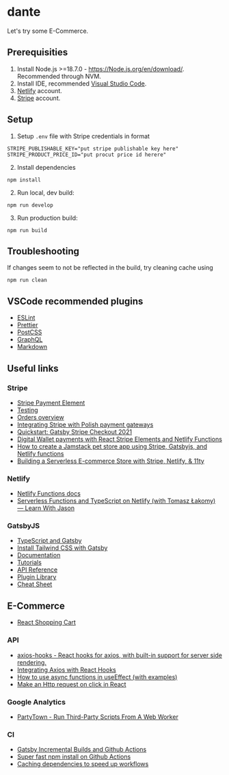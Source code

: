 # dante

Let's try some E-Commerce.

## Prerequisities

1. Install Node.js >=18.7.0 - https://Node.js.org/en/download/. Recommended through NVM.
2. Install IDE, recommended [Visual Studio Code](https://code.visualstudio.com/download).
3. [Netlify](https://www.netlify.com/) account.
4. [Stripe](https://stripe.com) account.

## Setup

1. Setup `.env` file with Stripe credentials in format

```shell
STRIPE_PUBLISHABLE_KEY="put stripe publishable key here"
STRIPE_PRODUCT_PRICE_ID="put procut price id herere"
```

2. Install dependencies

```shell
npm install
```

2. Run local, dev build:

```shell
npm run develop
```

3. Run production build:

```
npm run build
```

## Troubleshooting

If changes seem to not be reflected in the build, try cleaning cache using

```shell
npm run clean
```

## VSCode recommended plugins

- [ESLint](https://marketplace.visualstudio.com/items?itemName=dbaeumer.vscode-eslint)
- [Prettier](https://marketplace.visualstudio.com/items?itemName=esbenp.prettier-vscode)
- [PostCSS](https://marketplace.visualstudio.com/items?itemName=csstools.postcss)
- [GraphQL](https://marketplace.visualstudio.com/items?itemName=GraphQL.vscode-graphql)
- [Markdown](https://marketplace.visualstudio.com/items?itemName=yzhang.markdown-all-in-one)

## Useful links

### Stripe

- [Stripe Payment Element](https://stripe.com/docs/payments/payment-element)
- [Testing](https://stripe.com/docs/testing)
- [Orders overview](https://stripe.com/docs/orders)
- [Integrating Stripe with Polish payment gateways](https://www.youtube.com/watch?v=c4DvnfVSW3A)
- [Quickstart: Gatsby Stripe Checkout 2021](https://medium.com/@developer-junaid/quickstart-gatsby-stripe-checkout-a661dde1a98c)
- [Digital Wallet payments with React Stripe Elements and Netlify Functions](https://github.com/stripe-samples/react-elements-netlify-serverless)
- [How to create a Jamstack pet store app using Stripe, Gatsbyjs, and Netlify functions](https://blog.greenroots.info/how-to-create-a-jamstack-pet-store-app-using-stripe-gatsbyjs-and-netlify-functions)
- [Building a Serverless E-commerce Store with Stripe, Netlify, & 11ty](https://sia.codes/posts/serverless-ecommerce-store/)

### Netlify

- [Netlify Functions docs](https://docs.netlify.com/functions/build/?fn-language=ts)
- [Serverless Functions and TypeScript on Netlify (with Tomasz Łakomy) — Learn With Jason](https://www.youtube.com/watch?v=Tgyi4H6BcI4)

### GatsbyJS

- [TypeScript and Gatsby](https://www.gatsbyjs.com/docs/how-to/custom-configuration/typescript/)
- [Install Tailwind CSS with Gatsby](https://tailwindcss.com/docs/guides/gatsby)
- [Documentation](https://www.gatsbyjs.com/docs/)
- [Tutorials](https://www.gatsbyjs.com/tutorial/)
- [API Reference](https://www.gatsbyjs.com/docs/api-reference/)
- [Plugin Library](https://www.gatsbyjs.com/plugins)
- [Cheat Sheet](https://www.gatsbyjs.com/docs/cheat-sheet/)

## E-Commerce

- [React Shopping Cart](https://github.com/jeffersonRibeiro/react-shopping-cart)

### API

- [axios-hooks - React hooks for axios, with built-in support for server side rendering.](https://www.npmjs.com/package/axios-hooks)
- [Integrating Axios with React Hooks](https://blog.openreplay.com/integrating-axios-with-react-hooks)
- [How to use async functions in useEffect (with examples)](https://devtrium.com/posts/async-functions-useeffect)
- [Make an Http request on click in React](https://bobbyhadz.com/blog/react-send-request-on-click)

### Google Analytics

- [PartyTown - Run Third-Party Scripts From A Web Worker](https://partytown.builder.io/gatsby)

### CI

- [Gatsby Incremental Builds and Github Actions](https://www.raulmelo.dev/blog/cache-gatsby-github-actions)
- [Super fast npm install on Github Actions](https://www.voorhoede.nl/en/blog/super-fast-npm-install-on-github-actions/)
- [Caching dependencies to speed up workflows](https://docs.github.com/en/actions/using-workflows/caching-dependencies-to-speed-up-workflows)

